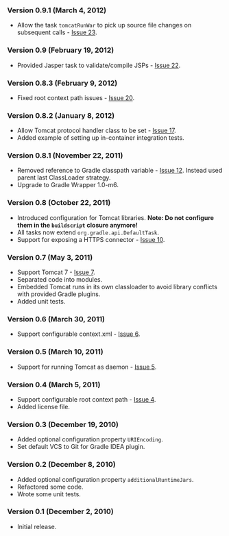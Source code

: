 ### Version 0.9.1 (March 4, 2012)

* Allow the task `tomcatRunWar` to pick up source file changes on subsequent calls - [Issue 23](https://github.com/bmuschko/gradle-tomcat-plugin/issues/23).

### Version 0.9 (February 19, 2012)

* Provided Jasper task to validate/compile JSPs - [Issue 22](https://github.com/bmuschko/gradle-tomcat-plugin/issues/22).

### Version 0.8.3 (February 9, 2012)

* Fixed root context path issues - [Issue 20](https://github.com/bmuschko/gradle-tomcat-plugin/issues/20).

### Version 0.8.2 (January 8, 2012)

* Allow Tomcat protocol handler class to be set - [Issue 17](https://github.com/bmuschko/gradle-tomcat-plugin/issues/17).
* Added example of setting up in-container integration tests.

### Version 0.8.1 (November 22, 2011)

* Removed reference to Gradle classpath variable - [Issue 12](https://github.com/bmuschko/gradle-tomcat-plugin/issues/12).
Instead used parent last ClassLoader strategy.
* Upgrade to Gradle Wrapper 1.0-m6.

### Version 0.8 (October 22, 2011)

* Introduced configuration for Tomcat libraries. **Note: Do not configure them in the `buildscript` closure anymore!**
* All tasks now extend `org.gradle.api.DefaultTask`.
* Support for exposing a HTTPS connector - [Issue 10](https://github.com/bmuschko/gradle-tomcat-plugin/issues/10).

### Version 0.7 (May 3, 2011)

* Support Tomcat 7 - [Issue 7](https://github.com/bmuschko/gradle-tomcat-plugin/issues#issue/7).
* Separated code into modules.
* Embedded Tomcat runs in its own classloader to avoid library conflicts with provided Gradle plugins.
* Added unit tests.

### Version 0.6 (March 30, 2011)

* Support configurable context.xml - [Issue 6](https://github.com/bmuschko/gradle-tomcat-plugin/issues#issue/6).

### Version 0.5 (March 10, 2011)

* Support for running Tomcat as daemon - [Issue 5](https://github.com/bmuschko/gradle-tomcat-plugin/issues#issue/5).

### Version 0.4 (March 5, 2011)

* Support configurable root context path - [Issue 4](https://github.com/bmuschko/gradle-tomcat-plugin/issues#issue/4).
* Added license file.

### Version 0.3 (December 19, 2010)

* Added optional configuration property `URIEncoding`.
* Set default VCS to Git for Gradle IDEA plugin.

### Version 0.2 (December 8, 2010)

* Added optional configuration property `additionalRuntimeJars`.
* Refactored some code.
* Wrote some unit tests.

### Version 0.1 (December 2, 2010)

* Initial release.